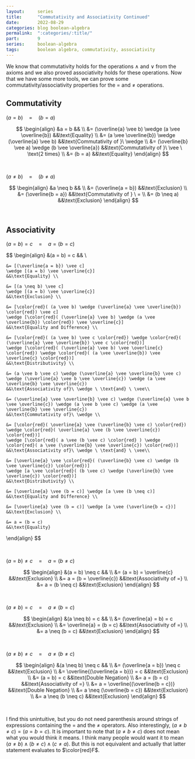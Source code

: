 ```yaml
---
layout:     series
title:      "Commutativity and Associativity Continued"
date:       2022-08-29
categories: blog boolean-algebra
permalink:  ":categories/:title/"
part:       9
series:     boolean-algebra
tags:       boolean algebra, commutativity, associativity
---
```


We know that commutativity holds for the operations $\wedge$ and $\vee$ from the axioms and we also proved associativity holds for these operations. Now that we have some more tools, we can prove some commutativity/associativity properties for the $=$ and $\neq$ operations.

## Commutativity

$(a = b) \quad = \quad (b = a)$

$$
\begin{align}
    &a = b                                                  && \\
    &= (\overline{a} \vee b) \wedge (a \vee \overline{b})   &&\text{Equality} \\
    &= (a \vee \overline{b}) \wedge (\overline{a} \vee b)   &&\text{Commutativity of }\ \wedge \\
    &= (\overline{b} \vee a) \wedge (b \vee \overline{a})   &&\text{Commutativity of }\ \vee \ \text{2 times} \\
    &= (b = a)                                              &&\text{Equality}
\end{align}
$$

<br>

$(a \neq b) \quad = \quad (b \neq a)$

$$
\begin{align}
    &a \neq b               && \\
    &= (\overline{a = b})   &&\text{Exclusion} \\
    &= (\overline{b = a})   &&\text{Commutativity of } \ = \\
    &= (b \neq a)           &&\text{Exclusion}
\end{align}
$$

<br>

## Associativity

$(a = b) = c \quad = \quad a = (b = c)$

$$
\begin{align}
    &(a = b) = c
    && \\

    &= [(\overline{a = b}) \vee c]
    \wedge [(a = b) \vee \overline{c}]
    &&\text{Equality} \\

    &= [(a \neq b) \vee c]
    \wedge [(a = b) \vee \overline{c}]
    &&\text{Exclusion} \\

    &= [\color{red}( (a \vee b) \wedge (\overline{a} \vee \overline{b}) \color{red}) \vee c]
    \wedge [\color{red}( (\overline{a} \vee b) \wedge (a \vee \overline{b}) \color{red}) \vee \overline{c}]
    &&\text{Equality and Difference} \\

    &= [\color{red}( (a \vee b) \vee c \color{red}) \wedge \color{red}( (\overline{a} \vee \overline{b}) \vee c \color{red})]
    \wedge [\color{red}( (\overline{a} \vee b) \vee \overline{c} \color{red}) \wedge \color{red}( (a \vee \overline{b}) \vee \overline{c} \color{red})]
    &&\text{Distributivity} \\

    &= (a \vee b \vee c) \wedge (\overline{a} \vee \overline{b} \vee c) \wedge (\overline{a} \vee b \vee \overline{c}) \wedge (a \vee \overline{b} \vee \overline{c})
    &&\text{Associativity of}\ \wedge \ \text{and} \ \vee\\

    &= (\overline{a} \vee \overline{b} \vee c) \wedge (\overline{a} \vee b \vee \overline{c}) \wedge (a \vee b \vee c) \wedge (a \vee \overline{b} \vee \overline{c})
    &&\text{Commutativity of}\ \wedge \\

    &= [\color{red}( \overline{a} \vee (\overline{b} \vee c) \color{red}) \wedge \color{red}( \overline{a} \vee (b \vee \overline{c}) \color{red})] 
    \wedge [\color{red}( a \vee (b \vee c) \color{red} ) \wedge \color{red}( a \vee (\overline{b} \vee \overline{c}) \color{red})]
    &&\text{Associativity of}\ \wedge \ \text{and} \ \vee\\

    &= [\overline{a} \vee \color{red}( (\overline{b} \vee c) \wedge (b \vee \overline{c}) \color{red})] 
    \wedge [a \vee \color{red}( (b \vee c) \wedge (\overline{b} \vee \overline{c}) \color{red})]
    &&\text{Distributivity} \\

    &= [\overline{a} \vee (b = c)] \wedge [a \vee (b \neq c)]
    &&\text{Equality and Difference} \\

    &= [\overline{a} \vee (b = c)] \wedge [a \vee (\overline{b = c})]
    &&\text{Exclusion} \\

    &= a = (b = c)
    &&\text{Equality}
\end{align}
$$

<br>

$(a = b) \neq c \quad = \quad a = (b \neq c)$

$$
\begin{align}
    &(a = b) \neq c             && \\
    &= (a = b) = \overline{c}   &&\text{Exclusion} \\
    &= a = (b = \overline{c})   &&\text{Associativity of =} \\
    &= a = (b \neq c)           &&\text{Exclusion}
\end{align}
$$

<br>

$(a \neq b) = c \quad = \quad a \neq (b = c)$

$$
\begin{align}
    &(a \neq b) = c             && \\
    &= (\overline{a} = b) = c   &&\text{Exclusion} \\
    &= \overline{a} = (b = c)   &&\text{Associativity of =} \\
    &= a \neq (b = c)           &&\text{Exclusion}
\end{align}
$$

<br>

$(a \neq b) \neq c \quad = \quad a \neq (b \neq c)$

$$
\begin{align}
    &(a \neq b) \neq c                      && \\
    &= (\overline{a = b}) \neq c            &&\text{Exclusion} \\
    &= \overline{(\overline{a = b})} = c    &&\text{Exclusion} \\
    &= (a = b) = c                          &&\text{Double Negation} \\
    &= a = (b = c)                          &&\text{Associativity of =} \\
    &= a = \overline{(\overline{b = c})}    &&\text{Double Negation} \\
    &= a \neq (\overline{b = c})            &&\text{Exclusion} \\
    &= a \neq (b \neq c)                    &&\text{Exclusion}
\end{align}
$$

<br>

I find this unintuitive, but you do not need parenthesis around strings of expressions containing the $=$ and the $\neq$ operators. Also interestingly, $(a \neq b \neq c) = (a = b = c)$. It is important to note that $(a \neq b \neq c)$ does not mean what you would think it means. I think many people would want it to mean $(a \neq b) \wedge (b \neq c) \wedge (c \neq a)$. But this is not equivalent and actually that latter statement evaluates to $\color{red}F$.